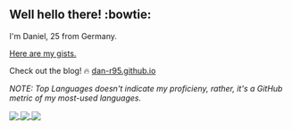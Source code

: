 ## Well hello there! :bowtie:
I'm Daniel, 25 from Germany.

[Here are my gists.](https://gist.github.com/dan-r95)

Check out the blog! 🔥
[dan-r95.github.io](https://dan-r95.github.io)

<i>NOTE: Top Languages doesn't indicate my proficieny, rather, it's a GitHub metric of my most-used languages.</i>


<a href="https://github.com/anuraghazra/github-readme-stats">
  <img align="center" src="https://github-readme-stats.vercel.app/api/top-langs/?username=dan-r95&hide=Dockerfile,Ruby&count_private=true" />
</a>
<a href="https://github.com/anuraghazra/github-readme-stats">
  <img align="center" src="https://github-readme-stats.vercel.app/api?username=dan-r95&show_icons=true"/>
</a>
<a href="https://github.com/dan-r95/java-tac-toe">
  <img align="center" src="https://github-readme-stats.vercel.app/api/pin/?username=dan-r95&repo=angularProj" />
</a>
